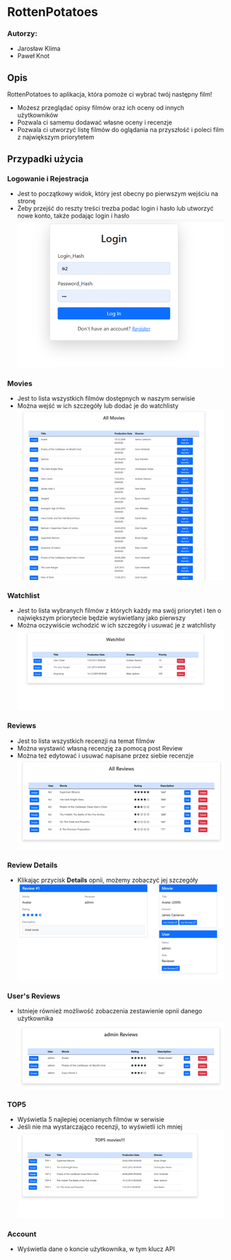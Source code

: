 # RottenPotatoes
### Autorzy:
- Jarosław Klima
- Paweł Knot

## Opis
RottenPotatoes to aplikacja, która pomoże ci wybrać twój następny film! 
- Możesz przeglądać opisy filmów oraz ich oceny od innych użytkowników
- Pozwala ci samemu dodawać własne oceny i recenzje
- Pozwala ci utworzyć listę filmów do oglądania na przyszłość i poleci film z największym priorytetem


## Przypadki użycia

### Logowanie i Rejestracja
- Jest to początkowy widok, który jest obecny po pierwszym wejściu na stronę
- Żeby przejść do reszty treści trezba podać login i hasło lub utworzyć nowe konto, także podając login i hasło
![Logowanie](Login.png)

### Movies
- Jest to lista wszystkich filmów dostępnych w naszym serwisie
- Można wejść w ich szczegóły lub dodać je do watchlisty
![Movies](Movies.png)

### Watchlist
- Jest to lista wybranych filmów z których każdy ma swój priorytet i ten o największym priorytecie będzie wyświetlany jako pierwszy
- Można oczywiście wchodzić w ich szczegóły i usuwać je z watchlisty
![Watchlist](Watchlist.png)

### Reviews
- Jest to lista wszystkich recenzji na temat filmów
- Można wystawić własną recenzję za pomocą post Review
- Można też edytować i usuwać napisane przez siebie recenzje
![Reviews](Reviews.png)

### Review Details
- Klikając przycisk **Details** opnii, możemy zobaczyć jej szczegóły
![Review Details](ReviewDetails.png)

### User's Reviews
- Istnieje również możliwość zobaczenia zestawienie opnii danego użytkownika
![Users Reviews](ReviewsUser.png)

### TOP5 
- Wyświetla 5 najlepiej ocenianych filmów w serwisie
- Jeśli nie ma wystarczająco recenzji, to wyświetli ich mniej
![TOP5](TOP5.png)

### Account
- Wyświetla dane o koncie użytkownika, w tym klucz API
